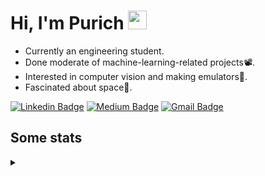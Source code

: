 <h1 align="left">Hi, I'm Purich
<img src="https://media.giphy.com/media/hvRJCLFzcasrR4ia7z/giphy.gif" width="30px"/></h1>

* Currently an engineering student.
* Done moderate of machine-learning-related projects:film_projector:.
* Interested in computer vision and making emulators:space_invader:.
* Fascinated about space:milky_way:.

[![Linkedin Badge](https://img.shields.io/badge/-Purich-blue?style=flat-square&logo=Linkedin&logoColor=white&link=https://www.linkedin.com/in/purich-siritip-16b3b3255/)](https://www.linkedin.com/in/purich-siritip-16b3b3255) [![Medium Badge](https://img.shields.io/badge/-@purich-gray?style=flat-square&labelColor=000000&logo=Medium&link=https://medium.com/@phuritsiritip)](https://medium.com/@phuritsiritip)
[![Gmail Badge](https://img.shields.io/badge/-mark.phurit@gmail.com-c14438?style=flat-square&logo=Gmail&logoColor=white&link=mailto:mark.phurit@gmail.com)](mailto:mark.phurit@gmail.com)

## Some stats

<details>
  <summary></summary>
  
  <!--START_SECTION:waka-->
**I'm an Early 🐤** 

```text
🌞 Morning                202 commits         ████████░░░░░░░░░░░░░░░░░   30.38 % 
🌆 Daytime                206 commits         ████████░░░░░░░░░░░░░░░░░   30.98 % 
🌃 Evening                213 commits         ████████░░░░░░░░░░░░░░░░░   32.03 % 
🌙 Night                  44 commits          ██░░░░░░░░░░░░░░░░░░░░░░░   06.62 % 
```


📊 **This Week I Spent My Time On** 

```text
💬 Programming Languages: 
Python                   7 hrs 32 mins       ████████████████████████░   97.50 % 
Text                     5 mins              ░░░░░░░░░░░░░░░░░░░░░░░░░   01.28 % 
C++                      4 mins              ░░░░░░░░░░░░░░░░░░░░░░░░░   00.90 % 
Git Config               1 min               ░░░░░░░░░░░░░░░░░░░░░░░░░   00.27 % 
Other                    0 secs              ░░░░░░░░░░░░░░░░░░░░░░░░░   00.03 % 

🐱‍💻 Projects: 
Computer Programming     6 hrs 57 mins       ██████████████████████░░░   89.93 % 
Ped4You-CrossRecognition 42 mins             ██░░░░░░░░░░░░░░░░░░░░░░░   09.17 % 
Unknown Project          4 mins              ░░░░░░░░░░░░░░░░░░░░░░░░░   00.90 % 
```


<!--END_SECTION:waka-->

  <!--START_SECTION:waka-simple-->

```text
From: 19 January 2023 - To: 23 April 2023

Total Time: 32 hrs 55 mins

Python       29 hrs 2 mins   ██████████████████████░░░   88.21 %
C++          1 hr 41 mins    █▒░░░░░░░░░░░░░░░░░░░░░░░   05.15 %
YAML         50 mins         ▓░░░░░░░░░░░░░░░░░░░░░░░░   02.57 %
Markdown     32 mins         ▒░░░░░░░░░░░░░░░░░░░░░░░░   01.66 %
Git Config   9 mins          ░░░░░░░░░░░░░░░░░░░░░░░░░   00.49 %
Text         9 mins          ░░░░░░░░░░░░░░░░░░░░░░░░░   00.46 %
```

<!--END_SECTION:waka-simple-->

  <!--![Anurag's GitHub stats](https://github-readme-stats.vercel.app/api?username=vikimark&show_icons=true&theme=gruvbox_light)-->
  
</details>

<!--
**vikimark/vikimark** is a ✨ _special_ ✨ repository because its `README.md` (this file) appears on your GitHub profile.

Here are some ideas to get you started:

- 🔭 I’m currently working on ...
- 🌱 I’m currently learning ...
- 👯 I’m looking to collaborate on ...
- 🤔 I’m looking for help with ...
- 💬 Ask me about ...
- 📫 How to reach me: ...
- 😄 Pronouns: ...
- ⚡ Fun fact: ...
-->
